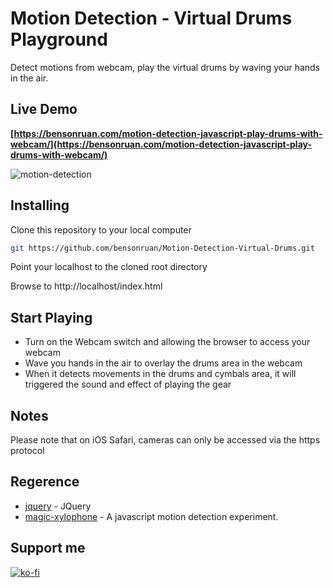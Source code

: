 # Motion Detection - Virtual Drums Playground
 Detect motions from webcam, play the virtual drums by waving your hands in the air.
 
 ## Live Demo
**[https://bensonruan.com/motion-detection-javascript-play-drums-with-webcam/](https://bensonruan.com/motion-detection-javascript-play-drums-with-webcam/)**

![motion-detection](https://bensonruan.com/wp-content/uploads/2019/10/motion-detection-play-virtual-drums.jpg)


## Installing
Clone this repository to your local computer
``` bash
git https://github.com/bensonruan/Motion-Detection-Virtual-Drums.git
```
Point your localhost to the cloned root directory

Browse to http://localhost/index.html 


## Start Playing
* Turn on the Webcam switch and allowing the browser to access your webcam 
* Wave you hands in the air to overlay the drums area in the webcam
* When it detects movements in the drums and cymbals area, it will triggered the sound and effect of playing the gear

## Notes
Please note that on iOS Safari, cameras can only be accessed via the https protocol 

## Regerence
* [jquery](https://code.jquery.com/jquery-3.3.1.min.js) - JQuery
* [magic-xylophone](https://github.com/soundstep/magic-xylophone) - A javascript motion detection experiment.

## Support me 
[![ko-fi](https://ko-fi.com/img/githubbutton_sm.svg)](https://ko-fi.com/W7W6METMY)
